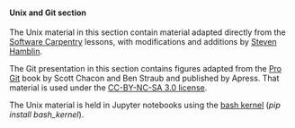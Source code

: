 #### Unix and Git section

The Unix material in this section contain material adapted directly from the [Software Carpentry](http://software-carpentry.org) lessons, with modifications and additions by [Steven Hamblin](http://github.com/Winawer/). 

The Git presentation in this section contains figures adapted from the [Pro Git](http://git-scm.com/book/en/v2) book by Scott Chacon and Ben Straub and published by Apress.  That material is used under the [CC-BY-NC-SA 3.0 license](http://creativecommons.org/licenses/by-nc-sa/3.0/).

The Unix material is held in Jupyter notebooks using the [bash kernel](https://github.com/takluyver/bash_kernel) (*pip install bash_kernel*). 